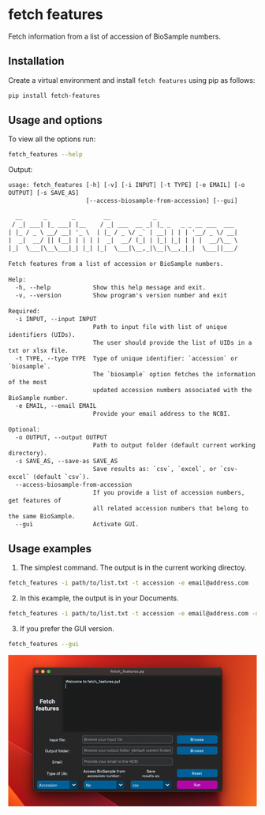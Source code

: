 # fetch features

Fetch information from a list of accession of BioSample numbers.

## Installation

Create a virtual environment and install `fetch features` using pip as follows:

```bash
pip install fetch-features
```

## Usage and options

To view all the options run:

```bash
fetch_features --help
```

Output:

```
usage: fetch_features [-h] [-v] [-i INPUT] [-t TYPE] [-e EMAIL] [-o OUTPUT] [-s SAVE_AS]
                      [--access-biosample-from-accession] [--gui]

  __      _       _        __            _
 / _| ___| |_ ___| |__    / _| ___  __ _| |_ _   _ _ __ ___  ___
| |_ / _ \ __/ __| '_ \  | |_ / _ \/ _` | __| | | | '__/ _ \/ __|
|  _|  __/ || (__| | | | |  _|  __/ (_| | |_| |_| | | |  __/\__ \
|_|  \___|\__\___|_| |_| |_|  \___|\__,_|\__|\__,_|_|  \___||___/

Fetch features from a list of accession or BioSample numbers.

Help:
  -h, --help            Show this help message and exit.
  -v, --version         Show program's version number and exit

Required:
  -i INPUT, --input INPUT
                        Path to input file with list of unique identifiers (UIDs).
                        The user should provide the list of UIDs in a txt or xlsx file.
  -t TYPE, --type TYPE  Type of unique identifier: `accession` or `biosample`.
                        The `biosample` option fetches the information of the most
                        updated accession numbers associated with the BioSample number.
  -e EMAIL, --email EMAIL
                        Provide your email address to the NCBI.

Optional:
  -o OUTPUT, --output OUTPUT
                        Path to output folder (default current working directory).
  -s SAVE_AS, --save-as SAVE_AS
                        Save results as: `csv`, `excel`, or `csv-excel` (default `csv`).
  --access-biosample-from-accession
                        If you provide a list of accession numbers, get features of
                        all related accession numbers that belong to the same BioSample.
  --gui                 Activate GUI.
```

## Usage examples

1. The simplest command. The output is in the current working directoy.

```bash
fetch_features -i path/to/list.txt -t accession -e email@address.com
```

2. In this example, the output is in your Documents.

```bash
fetch_features -i path/to/list.txt -t accession -e email@address.com -o ~/Documents
```

3. If you prefer the GUI version.

```bash
fetch_features --gui
```

<p align='center'>
  <img src=https://github.com/ivanmugu/fetch_features/blob/main/images/fetch_features_gui.png />
</p>
